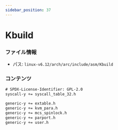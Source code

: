 ```yaml
---
sidebar_position: 37
---
```

# Kbuild

### ファイル情報

- パス: `linux-v6.12/arch/arc/include/asm/Kbuild`

### コンテンツ

```txt
# SPDX-License-Identifier: GPL-2.0
syscall-y += syscall_table_32.h

generic-y += extable.h
generic-y += kvm_para.h
generic-y += mcs_spinlock.h
generic-y += parport.h
generic-y += user.h

```
